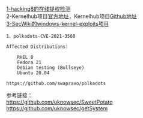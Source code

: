 [1-hacking8的在线提权检测](https://i.hacking8.com/tiquan/)  
2-Kernelhub项目[官方地址](http://kernelhub.ascotbe.com/)，Kernelhub项目[Github地址](https://github.com/Ascotbe/Kernelhub)  
[3-SecWiki的windows-kernel-exploits项目](https://github.com/SecWiki/windows-kernel-exploits)  

```
1、polkadots-CVE-2021-3560

Affected Distributions:

    RHEL 8
    Fedora 21
    Debian testing (Bullseye)
    Ubuntu 20.04

https://github.com/swapravo/polkadots
```

参考链接：  
https://github.com/uknowsec/SweetPotato  
https://github.com/uknowsec/getSystem
